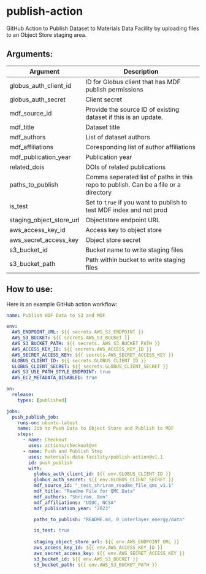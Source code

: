 # publish-action
GitHub Action to Publish Dataset to Materials Data Facility by uploading files to an
Object Store staging area.

## Arguments:
| Argument                 | Description                                                                         |
|--------------------------|-------------------------------------------------------------------------------------|
| globus_auth_client_id    | ID for Globus client that has MDF publish permissions                               |
| globus_auth_secret       | Client secret                                                                       |
| mdf_source_id            | Provide the source ID of existing dataset if this is an update.                     |
| mdf_title                | Dataset title                                                                       |
| mdf_authors              | List of dataset authors                                                             |
| mdf_affiliations         | Coresponding list of author affiliations                                            |
| mdf_publication_year     | Publication year                                                                    |
| related_dois             | DOIs of related publications                                                        |
| paths_to_publish         | Comma seperated list of paths in this repo to publish. Can be a file or a directory |
| is_test                  | Set to `true` if you want to publish to test MDF index and not prod                 |
| staging_object_store_url | Objectstore endpoint URL                                                            |
| aws_access_key_id        | Access key to object store                                                          |
| aws_secret_access_key    | Object store secret                                                                 |
| s3_bucket_id             | Bucket name to write staging files                                                  |
| s3_bucket_path           | Path within bucket to write staging files                                           |

## How to use:

Here is an example GitHub action workflow:
```yaml
name: Publish HDF Data to S3 and MDF

env:
  AWS_ENDPOINT_URL: ${{ secrets.AWS_S3_ENDPOINT }}
  AWS_S3_BUCKET: ${{ secrets.AWS_S3_BUCKET }}
  AWS_S3_BUCKET_PATH: ${{ secrets. AWS_S3_BUCKET_PATH }}
  AWS_ACCESS_KEY_ID: ${{ secrets.AWS_ACCESS_KEY_ID }}
  AWS_SECRET_ACCESS_KEY: ${{ secrets.AWS_SECRET_ACCESS_KEY }}
  GLOBUS_CLIENT_ID: ${{ secrets.GLOBUS_CLIENT_ID }}
  GLOBUS_CLIENT_SECRET: ${{ secrets.GLOBUS_CLIENT_SECRET }}
  AWS_S3_USE_PATH_STYLE_ENDPOINT: true
  AWS_EC2_METADATA_DISABLED: true

on:
  release:
    types: [published]

jobs:
  push_publish_job:
    runs-on: ubuntu-latest
    name: Job to Push Data to Object Store and Publish to MDF
    steps:
      - name: Checkout
        uses: actions/checkout@v4
      - name: Push and Publish Step
        uses: materials-data-facility/publish-action@v1.1
        id: push_publish
        with:
          globus_auth_client_id: ${{ env.GLOBUS_CLIENT_ID }}
          globus_auth_secret: ${{ env.GLOBUS_CLIENT_SECRET }}
          mdf_source_id: "_test_shriram_readme_file_qmc_v1.1"
          mdf_title: "Readme File for QMC Data"
          mdf_authors: "Shriram, Ben"
          mdf_affiliations: "UIUC, NCSA"
          mdf_publication_year: "2023"

          paths_to_publish: "README.md, 0_interlayer_energy/data"

          is_test: true
          
          staging_object_store_url: ${{ env.AWS_ENDPOINT_URL }}
          aws_access_key_id: ${{ env.AWS_ACCESS_KEY_ID }}
          aws_secret_access_key: ${{ env.AWS_SECRET_ACCESS_KEY }}
          s3_bucket_id: ${{ env.AWS_S3_BUCKET }}
          s3_bucket_path: ${{ env.AWS_S3_BUCKET_PATH }}

```




